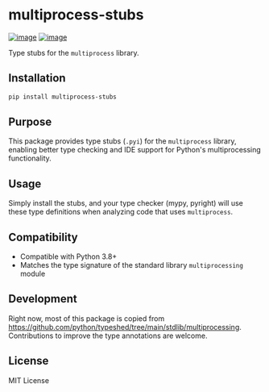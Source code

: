 # multiprocess-stubs

[![image](https://img.shields.io/pypi/v/multiprocess-stubs)](https://pypi.python.org/pypi/multiprocess-stubs)
[![image](https://img.shields.io/pypi/l/multiprocess-stubs)](https://github.com/zhou13/multiprocess-stubs/blob/master/LICENSE.txt)

Type stubs for the `multiprocess` library.

## Installation

```bash
pip install multiprocess-stubs
```

## Purpose

This package provides type stubs (`.pyi`) for the `multiprocess` library, enabling better type checking and IDE support for Python's multiprocessing functionality.

## Usage

Simply install the stubs, and your type checker (mypy, pyright) will use these type definitions when analyzing code that uses `multiprocess`.

## Compatibility

- Compatible with Python 3.8+
- Matches the type signature of the standard library `multiprocessing` module

## Development

Right now, most of this package is copied from https://github.com/python/typeshed/tree/main/stdlib/multiprocessing. Contributions to improve the type annotations are welcome.

## License

MIT License
